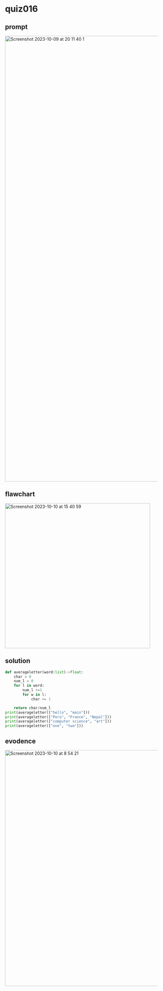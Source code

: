 # quiz016

## prompt
<img width="1470" alt="Screenshot 2023-10-09 at 20 11 40 1" src="https://github.com/ayyyane/unit1-2024/assets/142702159/ca74867a-505c-4328-b8e0-4b22ef70e6fe">

## flawchart
<img width="478" alt="Screenshot 2023-10-10 at 15 40 59" src="https://github.com/ayyyane/unit1-2024/assets/142702159/562d3d1a-dd4f-4e5f-8b22-04851f5ee445">

## solution
```.py
def averageletter(word:list)->float:
    char = 0
    num_l = 0
    for l in word:
        num_l +=1
        for w in l:
            char += 1

    return char/num_l
print(averageletter(["hello", "main"]))
print(averageletter(["Peru", "France", "Nepal"]))
print(averageletter(["computer science", "art"]))
print(averageletter(["one", "two"]))


```

## evodence
<img width="778" alt="Screenshot 2023-10-10 at 8 54 21" src="https://github.com/ayyyane/unit1-2024/assets/142702159/82b28373-a9f5-4e55-a727-3fb2d2e9c19e">

